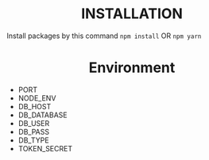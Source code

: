 <h1 align='center' >INSTALLATION</h1>

Install packages by this command `npm install` OR `npm yarn`


<h1 align='center' >Environment</h1>
<ul>
    <li>PORT</li>
    <li>NODE_ENV</li>
    <li>DB_HOST</li>
    <li>DB_DATABASE</li>
    <li>DB_USER</li>
    <li>DB_PASS</li>
    <li>DB_TYPE</li>
    <li>TOKEN_SECRET</li>
</ul>
